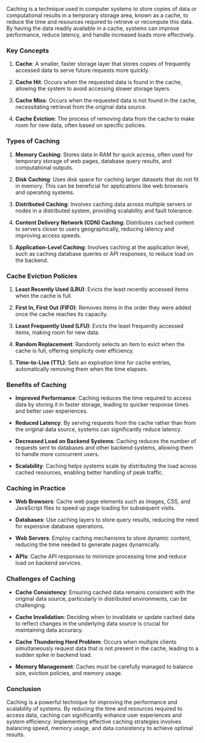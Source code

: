 Caching is a technique used in computer systems to store copies of data or computational results in a temporary storage area, known as a cache, to reduce the time and resources required to retrieve or recompute this data. By having the data readily available in a cache, systems can improve performance, reduce latency, and handle increased loads more effectively.

### Key Concepts

1. **Cache**: A smaller, faster storage layer that stores copies of frequently accessed data to serve future requests more quickly.

2. **Cache Hit**: Occurs when the requested data is found in the cache, allowing the system to avoid accessing slower storage layers.

3. **Cache Miss**: Occurs when the requested data is not found in the cache, necessitating retrieval from the original data source.

4. **Cache Eviction**: The process of removing data from the cache to make room for new data, often based on specific policies.

### Types of Caching

1. **Memory Caching**: Stores data in RAM for quick access, often used for temporary storage of web pages, database query results, and computational outputs.

2. **Disk Caching**: Uses disk space for caching larger datasets that do not fit in memory. This can be beneficial for applications like web browsers and operating systems.

3. **Distributed Caching**: Involves caching data across multiple servers or nodes in a distributed system, providing scalability and fault tolerance.

4. **Content Delivery Network (CDN) Caching**: Distributes cached content to servers closer to users geographically, reducing latency and improving access speeds.

5. **Application-Level Caching**: Involves caching at the application level, such as caching database queries or API responses, to reduce load on the backend.

### Cache Eviction Policies

1. **Least Recently Used (LRU)**: Evicts the least recently accessed items when the cache is full.

2. **First In, First Out (FIFO)**: Removes items in the order they were added once the cache reaches its capacity.

3. **Least Frequently Used (LFU)**: Evicts the least frequently accessed items, making room for new data.

4. **Random Replacement**: Randomly selects an item to evict when the cache is full, offering simplicity over efficiency.

5. **Time-to-Live (TTL)**: Sets an expiration time for cache entries, automatically removing them when the time elapses.

### Benefits of Caching

- **Improved Performance**: Caching reduces the time required to access data by storing it in faster storage, leading to quicker response times and better user experiences.

- **Reduced Latency**: By serving requests from the cache rather than from the original data source, systems can significantly reduce latency.

- **Decreased Load on Backend Systems**: Caching reduces the number of requests sent to databases and other backend systems, allowing them to handle more concurrent users.

- **Scalability**: Caching helps systems scale by distributing the load across cached resources, enabling better handling of peak traffic.

### Caching in Practice

- **Web Browsers**: Cache web page elements such as images, CSS, and JavaScript files to speed up page loading for subsequent visits.

- **Databases**: Use caching layers to store query results, reducing the need for expensive database operations.

- **Web Servers**: Employ caching mechanisms to store dynamic content, reducing the time needed to generate pages dynamically.

- **APIs**: Cache API responses to minimize processing time and reduce load on backend services.

### Challenges of Caching

- **Cache Consistency**: Ensuring cached data remains consistent with the original data source, particularly in distributed environments, can be challenging.

- **Cache Invalidation**: Deciding when to invalidate or update cached data to reflect changes in the underlying data source is crucial for maintaining data accuracy.

- **Cache Thundering Herd Problem**: Occurs when multiple clients simultaneously request data that is not present in the cache, leading to a sudden spike in backend load.

- **Memory Management**: Caches must be carefully managed to balance size, eviction policies, and memory usage.

### Conclusion

Caching is a powerful technique for improving the performance and scalability of systems. By reducing the time and resources required to access data, caching can significantly enhance user experiences and system efficiency. Implementing effective caching strategies involves balancing speed, memory usage, and data consistency to achieve optimal results.